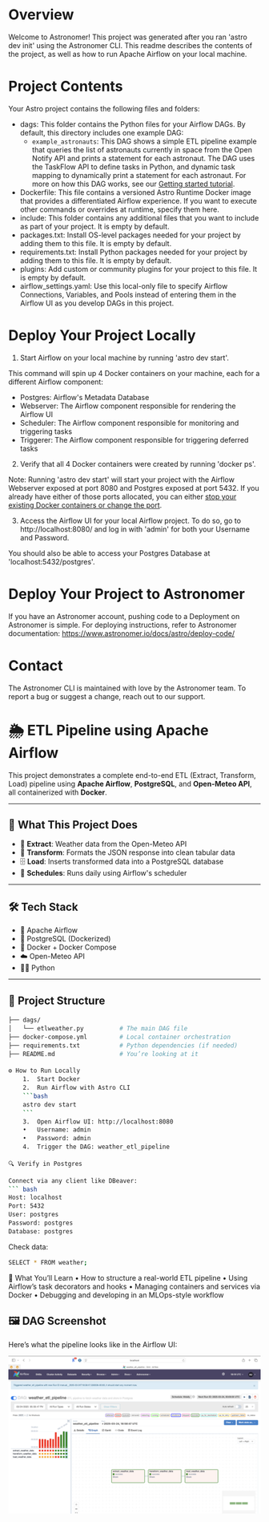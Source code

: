 Overview
========

Welcome to Astronomer! This project was generated after you ran 'astro dev init' using the Astronomer CLI. This readme describes the contents of the project, as well as how to run Apache Airflow on your local machine.

Project Contents
================

Your Astro project contains the following files and folders:

- dags: This folder contains the Python files for your Airflow DAGs. By default, this directory includes one example DAG:
    - `example_astronauts`: This DAG shows a simple ETL pipeline example that queries the list of astronauts currently in space from the Open Notify API and prints a statement for each astronaut. The DAG uses the TaskFlow API to define tasks in Python, and dynamic task mapping to dynamically print a statement for each astronaut. For more on how this DAG works, see our [Getting started tutorial](https://www.astronomer.io/docs/learn/get-started-with-airflow).
- Dockerfile: This file contains a versioned Astro Runtime Docker image that provides a differentiated Airflow experience. If you want to execute other commands or overrides at runtime, specify them here.
- include: This folder contains any additional files that you want to include as part of your project. It is empty by default.
- packages.txt: Install OS-level packages needed for your project by adding them to this file. It is empty by default.
- requirements.txt: Install Python packages needed for your project by adding them to this file. It is empty by default.
- plugins: Add custom or community plugins for your project to this file. It is empty by default.
- airflow_settings.yaml: Use this local-only file to specify Airflow Connections, Variables, and Pools instead of entering them in the Airflow UI as you develop DAGs in this project.

Deploy Your Project Locally
===========================

1. Start Airflow on your local machine by running 'astro dev start'.

This command will spin up 4 Docker containers on your machine, each for a different Airflow component:

- Postgres: Airflow's Metadata Database
- Webserver: The Airflow component responsible for rendering the Airflow UI
- Scheduler: The Airflow component responsible for monitoring and triggering tasks
- Triggerer: The Airflow component responsible for triggering deferred tasks

2. Verify that all 4 Docker containers were created by running 'docker ps'.

Note: Running 'astro dev start' will start your project with the Airflow Webserver exposed at port 8080 and Postgres exposed at port 5432. If you already have either of those ports allocated, you can either [stop your existing Docker containers or change the port](https://www.astronomer.io/docs/astro/cli/troubleshoot-locally#ports-are-not-available-for-my-local-airflow-webserver).

3. Access the Airflow UI for your local Airflow project. To do so, go to http://localhost:8080/ and log in with 'admin' for both your Username and Password.

You should also be able to access your Postgres Database at 'localhost:5432/postgres'.

Deploy Your Project to Astronomer
=================================

If you have an Astronomer account, pushing code to a Deployment on Astronomer is simple. For deploying instructions, refer to Astronomer documentation: https://www.astronomer.io/docs/astro/deploy-code/

Contact
=======

The Astronomer CLI is maintained with love by the Astronomer team. To report a bug or suggest a change, reach out to our support.

# 🌦️ ETL Pipeline using Apache Airflow

This project demonstrates a complete end-to-end ETL (Extract, Transform, Load) pipeline using **Apache Airflow**, **PostgreSQL**, and **Open-Meteo API**, all containerized with **Docker**.

---

## 🚀 What This Project Does

- 🔄 **Extract**: Weather data from the Open-Meteo API
- 🔧 **Transform**: Formats the JSON response into clean tabular data
- 🗄️ **Load**: Inserts transformed data into a PostgreSQL database
- 📅 **Schedules**: Runs daily using Airflow's scheduler

---

## 🛠️ Tech Stack

- 🧬 Apache Airflow
- 🐘 PostgreSQL (Dockerized)
- 🐳 Docker + Docker Compose
- ☁️ Open-Meteo API
- 🧑‍💻 Python

---

## 📂 Project Structure

```bash
├── dags/
│   └── etlweather.py          # The main DAG file
├── docker-compose.yml         # Local container orchestration
├── requirements.txt           # Python dependencies (if needed)
├── README.md                  # You’re looking at it 

⚙️ How to Run Locally
	1.	Start Docker
	2.	Run Airflow with Astro CLI 
    ```bash
    astro dev start
    ```
    3.	Open Airflow UI: http://localhost:8080
	•	Username: admin
	•	Password: admin
	4.	Trigger the DAG: weather_etl_pipeline 

🔍 Verify in Postgres

Connect via any client like DBeaver: 
``` bash
Host: localhost
Port: 5432
User: postgres
Password: postgres
Database: postgres
```

Check data:
```bash
SELECT * FROM weather;
```
🧠 What You’ll Learn
	•	How to structure a real-world ETL pipeline
	•	Using Airflow’s task decorators and hooks
	•	Managing containers and services via Docker
	•	Debugging and developing in an MLOps-style workflow 

    
## 🖼️ DAG Screenshot

Here’s what the pipeline looks like in the Airflow UI:

![DAG Screenshot](assets/dag_screenshot.png) 